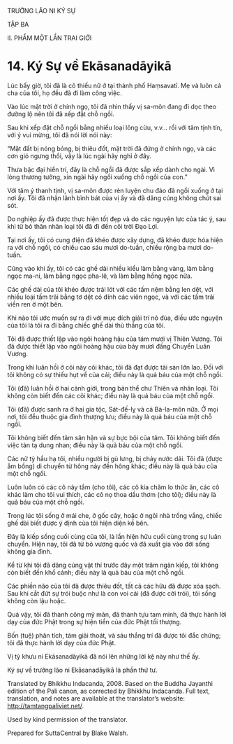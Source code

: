 TRƯỞNG LÃO NI KÝ SỰ

TẬP BA

II. PHẨM MỘT LẦN TRAI GIỚI

# 14\. Ký Sự về Ekāsanadāyikā

Lúc bấy giờ, tôi đã là cô thiếu nữ ở tại thành phố Haṃsavatī. Mẹ và luôn cả cha của tôi, họ đều đã đi làm công việc.

Vào lúc mặt trời ở chính ngọ, tôi đã nhìn thấy vị sa-môn đang đi dọc theo đường lộ nên tôi đã xếp đặt chỗ ngồi.

Sau khi xếp đặt chỗ ngồi bằng nhiều loại lông cừu, v.v… rồi với tâm tịnh tín, với ý vui mừng, tôi đã nói lời nói này:

“Mặt đất bị nóng bỏng, bị thiêu đốt, mặt trời đã đứng ở chính ngọ, và các cơn gió ngưng thổi, vậy là lúc ngài hãy nghỉ ở đây.

Thưa bậc đại hiền trí, đây là chỗ ngồi đã được sắp xếp dành cho ngài. Vì lòng thương tưởng, xin ngài hãy ngồi xuống chỗ ngồi của con.”

Với tâm ý thanh tịnh, vị sa-môn được rèn luyện chu đáo đã ngồi xuống ở tại nơi ấy. Tôi đã nhận lãnh bình bát của vị ấy và đã dâng cúng không chút sai sót.

Do nghiệp ấy đã được thực hiện tốt đẹp và do các nguyện lực của tác ý, sau khi từ bỏ thân nhân loại tôi đã đi đến cõi trời Đạo Lợi.

Tại nơi ấy, tôi có cung điện đã khéo được xây dựng, đã khéo được hóa hiện ra với chỗ ngồi, có chiều cao sáu mươi do-tuần, chiều rộng ba mươi do-tuần.

Cũng vào khi ấy, tôi có các ghế dài nhiều kiểu làm bằng vàng, làm bằng ngọc ma-ni, làm bằng ngọc pha-lê, và làm bằng hồng ngọc nữa.

Các ghế dài của tôi khéo được trải lót với các tấm nệm bằng len dệt, với nhiều loại tấm trải bằng tơ dệt có đính các viên ngọc, và với các tấm trải viền ren ở một bên.

Khi nào tôi ước muốn sự ra đi với mục đích giải trí nô đùa, điều ước nguyện của tôi là tôi ra đi bằng chiếc ghế dài thù thắng của tôi.

Tôi đã được thiết lập vào ngôi hoàng hậu của tám mươi vị Thiên Vương. Tôi đã được thiết lập vào ngôi hoàng hậu của bảy mươi đấng Chuyển Luân Vương.

Trong khi luân hồi ở cõi này cõi khác, tôi đã đạt được tài sản lớn lao. Đối với tôi không có sự thiếu hụt về của cải; điều này là quả báu của một chỗ ngồi.

Tôi (đã) luân hồi ở hai cảnh giới, trong bản thể chư Thiên và nhân loại. Tôi không còn biết đến các cõi khác; điều này là quả báu của một chỗ ngồi.

Tôi (đã) được sanh ra ở hai gia tộc, Sát-đế-lỵ và cả Bà-la-môn nữa. Ở mọi nơi, tôi đều thuộc gia đình thượng lưu; điều này là quả báu của một chỗ ngồi.

Tôi không biết đến tâm sân hận và sự bực bội của tâm. Tôi không biết đến việc tàn tạ dung nhan; điều này là quả báu của một chỗ ngồi.

Các nữ tỳ hầu hạ tôi, nhiều người bị gù lưng, bị chảy nước dãi. Tôi đã (được ẳm bồng) di chuyển từ hông này đến hông khác; điều này là quả báu của một chỗ ngồi.

Luôn luôn có các cô này tắm (cho tôi), các cô kia chăm lo thức ăn, các cô khác làm cho tôi vui thích, các cô nọ thoa dầu thơm (cho tôi); điều này là quả báu của một chỗ ngồi.

Trong lúc tôi sống ở mái che, ở gốc cây, hoặc ở ngôi nhà trống vắng, chiếc ghế dài biết được ý định của tôi hiện diện kề bên.

Đây là kiếp sống cuối cùng của tôi, là lần hiện hữu cuối cùng trong sự luân chuyển. Hiện nay, tôi đã từ bỏ vương quốc và đã xuất gia vào đời sống không gia đình.

Kể từ khi tôi đã dâng cúng vật thí trước đây một trăm ngàn kiếp, tôi không còn biết đến khổ cảnh; điều này là quả báu của một chỗ ngồi.

Các phiền não của tôi đã được thiêu đốt, tất cả các hữu đã được xóa sạch. Sau khi cắt đứt sự trói buộc như là con voi cái (đã được cởi trói), tôi sống không còn lậu hoặc.

Quả vậy, tôi đã thành công mỹ mãn, đã thành tựu tam minh, đã thực hành lời dạy của đức Phật trong sự hiện tiền của đức Phật tối thượng.

Bốn (tuệ) phân tích, tám giải thoát, và sáu thắng trí đã được tôi đắc chứng; tôi đã thực hành lời dạy của đức Phật.

Vị tỳ khưu ni Ekāsanadāyikā đã nói lên những lời kệ này như thế ấy.

Ký sự về trưởng lão ni Ekāsanadāyikā là phần thứ tư.

Translated by Bhikkhu Indacanda, 2008. Based on the Buddha Jayanthi edition of the Pali canon, as corrected by Bhikkhu Indacanda. Full text, translation, and notes are available at the translator’s website: http://tamtangpaliviet.net/.

Used by kind permission of the translator.

Prepared for SuttaCentral by Blake Walsh.